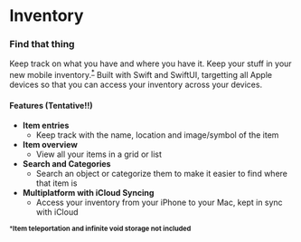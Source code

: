 # Inventory
### Find that thing

Keep track on what you have and where you have it. Keep your stuff in your new mobile inventory.<sup>[*](#footnote1)</sup> Built with Swift and SwiftUI, targetting all Apple devices so that you can access your inventory across your devices.

#### Features (Tentative!!)
- **Item entries**
  -  Keep track with the name, location and image/symbol of the item
- **Item overview**
  -  View all your items in a grid or list
- **Search and Categories**
  -  Search an object or categorize them to make it easier to find where that item is
- **Multiplatform with iCloud Syncing**
  -   Access your inventory from your iPhone to your Mac, kept in sync with iCloud


<a name="footnote1"></a>
<sup>***Item teleportation and infinite void storage not included**</sup>
